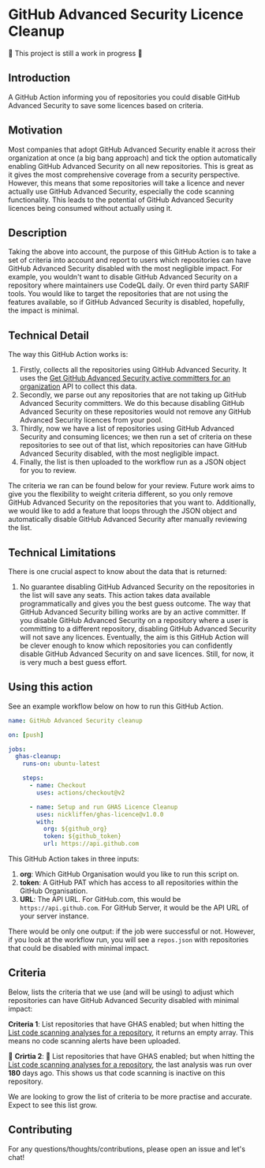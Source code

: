 # GitHub Advanced Security Licence Cleanup

:construction: This project is still a work in progress :construction: 

## Introduction

A GitHub Action informing you of repositories you could disable GitHub Advanced Security to save some licences based on criteria. 

## Motivation

Most companies that adopt GitHub Advanced Security enable it across their organization at once (a big bang approach) and tick the option automatically enabling GitHub Advanced Security on all new repositories. This is great as it gives the most comprehensive coverage from a security perspective. However, this means that some repositories will take a licence and never actually use GitHub Advanced Security, especially the code scanning functionality. This leads to the potential of GitHub Advanced Security licences being consumed without actually using it. 

## Description

Taking the above into account, the purpose of this GitHub Action is to take a set of criteria into account and report to users which repositories can have GitHub Advanced Security disabled with the most negligible impact. For example, you wouldn't want to disable GitHub Advanced Security on a repository where maintainers use CodeQL daily. Or even third party SARIF tools. You would like to target the repositories that are not using the features available, so if GitHub Advanced Security is disabled, hopefully, the impact is minimal. 

## Technical Detail

The way this GitHub Action works is:

1. Firstly, collects all the repositories using GitHub Advanced Security. It uses the [Get GitHub Advanced Security active committers for an organization](https://docs.github.com/en/rest/reference/billing#get-github-advanced-security-active-committers-for-an-organization) API to collect this data. 
2. Secondly, we parse out any repositories that are not taking up GitHub Advanced Security committers. We do this because disabling GitHub Advanced Security on these repositories would not remove any GitHub Advanced Security licences from your pool. 
3. Thirdly, now we have a list of repositories using GitHub Advanced Security and consuming licences; we then run a set of criteria on these repositories to see out of that list, which repositories can have GitHub Advanced Security disabled, with the most negligible impact. 
4. Finally, the list is then uploaded to the workflow run as a JSON object for you to review. 

The criteria we ran can be found below for your review. Future work aims to give you the flexibility to weight criteria different, so you only remove GitHub Advanced Security on the repositories that you want to. Additionally, we would like to add a feature that loops through the JSON object and automatically disable GitHub Advanced Security after manually reviewing the list.

## Technical Limitations

There is one crucial aspect to know about the data that is returned: 

1. No guarantee disabling GitHub Advanced Security on the repositories in the list will save any seats. This action takes data available programmatically and gives you the best guess outcome. The way that GitHub Advanced Security billing works are by an active committer. If you disable GitHub Advanced Security on a repository where a user is committing to a different repository, disabling GitHub Advanced Security will not save any licences. Eventually, the aim is this GitHub Action will be clever enough to know which repositories you can confidently disable GitHub Advanced Security on and save licences. Still, for now, it is very much a best guess effort.

## Using this action 

See an example workflow below on how to run this GitHub Action.

```yaml
name: GitHub Advanced Security cleanup

on: [push]

jobs:
  ghas-cleanup:
    runs-on: ubuntu-latest

    steps:
      - name: Checkout
        uses: actions/checkout@v2

      - name: Setup and run GHAS Licence Cleanup
        uses: nickliffen/ghas-licence@v1.0.0
        with:
          org: ${github_org}
          token: ${github_token}
          url: https://api.github.com
```

This GitHub Action takes in three inputs:

1. **org**: Which GitHub Organisation would you like to run this script on.
2. **token**: A GitHub PAT which has access to all repositories within the GitHub Organisation.
3. **URL**: The API URL. For GitHub.com, this would be `https://api.github.com`. For GitHub Server, it would be the API URL of your server instance. 

There would be only one output: if the job were successful or not. However, if you look at the workflow run, you will see a `repos.json` with repositories that could be disabled with minimal impact.

## Criteria 

Below, lists the criteria that we use (and will be using) to adjust which repositories can have GitHub Advanced Security disabled with minimal impact:

**Criteria 1**: List repositories that have GHAS enabled; but when hitting the [List code scanning analyses for a repository](https://docs.github.com/en/rest/reference/code-scanning#list-code-scanning-analyses-for-a-repository), it returns an empty array. This means no code scanning alerts have been uploaded. 

:construction: **Crirtia 2**: :construction: List repositories that have GHAS enabled; but when hitting the [List code scanning analyses for a repository](https://docs.github.com/en/rest/reference/code-scanning#list-code-scanning-analyses-for-a-repository), the last analysis was run over **180** days ago. This shows us that code scanning is inactive on this repository. 

We are looking to grow the list of criteria to be more practise and accurate. Expect to see this list grow.

## Contributing

For any questions/thoughts/contributions, please open an issue and let's chat!